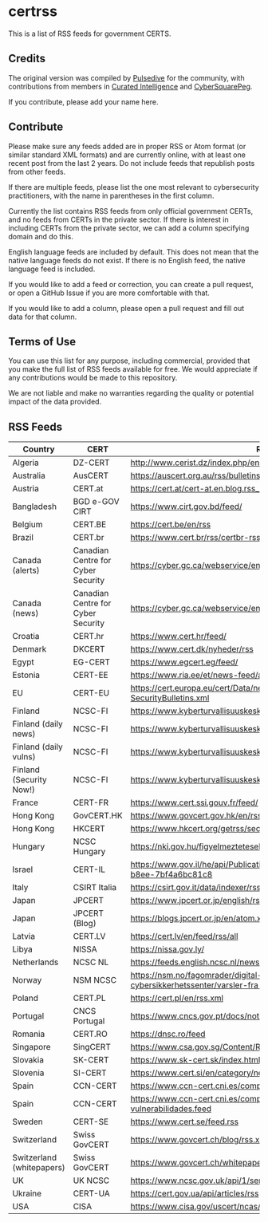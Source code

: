 # certrss
This is a list of RSS feeds for government CERTS. 

## Credits
The original version was compiled by [Pulsedive](https://pulsedive.com) for the community, with contributions from members in [Curated Intelligence](https://github.com/curated-intel/) and [CyberSquarePeg](https://twitter.com/CyberSquarePeg).

If you contribute, please add your name here.

## Contribute
Please make sure any feeds added are in proper RSS or Atom format (or similar standard XML formats) and are currently online, with at least one recent post from the last 2 years. Do not include feeds that republish posts from other feeds.

If there are multiple feeds, please list the one most relevant to cybersecurity practitioners, with the name in parentheses in the first column.

Currently the list contains RSS feeds from only official government CERTs, and no feeds from CERTs in the private sector. If there is interest in including CERTs from the private sector, we can add a column specifying domain and do this.

English language feeds are included by default. This does not mean that the native language feeds do not exist. If there is no English feed, the native language feed is included.

If you would like to add a feed or correction, you can create a pull request, or open a GitHub Issue if you are more comfortable with that.

If you would like to add a column, please open a pull request and fill out data for that column.

## Terms of Use
You can use this list for any purpose, including commercial, provided that you make the full list of RSS feeds available for free. We would appreciate if any contributions would be made to this repository.

We are not liable and make no warranties regarding the quality or potential impact of the data provided.

## RSS Feeds
| Country | CERT | RSS | English? |
| ------- | ---- | --- | -------- |
| Algeria | DZ-CERT | http://www.cerist.dz/index.php/en/?format=feed&type=rss | Yes |
| Australia | AusCERT | https://auscert.org.au/rss/bulletins/ | Yes |
| Austria | CERT.at | https://cert.at/cert-at.en.blog.rss_2.0.xml | Yes |
| Bangladesh | BGD e-GOV CIRT | https://www.cirt.gov.bd/feed/ | Yes |
| Belgium | CERT.BE | https://cert.be/en/rss | Yes |
| Brazil | CERT.br | https://www.cert.br/rss/certbr-rss.xml | No |
| Canada (alerts) | Canadian Centre for Cyber Security | https://cyber.gc.ca/webservice/en/rss/alerts | Yes |
| Canada (news) | Canadian Centre for Cyber Security | https://cyber.gc.ca/webservice/en/rss/news | Yes |
| Croatia | CERT.hr | https://www.cert.hr/feed/ | No |
| Denmark | DKCERT | https://www.cert.dk/nyheder/rss | No |
| Egypt | EG-CERT | https://www.egcert.eg/feed/ | Yes |
| Estonia | CERT-EE | https://www.ria.ee/et/news-feed/all/feed | No |
| EU | CERT-EU | https://cert.europa.eu/cert/Data/newsletter/reviewlatest-SecurityBulletins.xml | Yes |
| Finland | NCSC-FI | https://www.kyberturvallisuuskeskus.fi/feed/rss/en | Yes |
| Finland (daily news) | NCSC-FI | https://www.kyberturvallisuuskeskus.fi/sites/default/files/rss/news.xml | Yes |
| Finland (daily vulns) | NCSC-FI | https://www.kyberturvallisuuskeskus.fi/sites/default/files/rss/vulns.xml | Yes |
| Finland (Security Now!) | NCSC-FI | https://www.kyberturvallisuuskeskus.fi/feed/rss/en/399 | Yes |
| France | CERT-FR | https://www.cert.ssi.gouv.fr/feed/ | No |
| Hong Kong | GovCERT.HK | https://www.govcert.gov.hk/en/rss_security_alerts.xml | Yes |
| Hong Kong | HKCERT | https://www.hkcert.org/getrss/security-bulletin | Yes |
| Hungary | NCSC Hungary | https://nki.gov.hu/figyelmeztetesek/riasztas/feed/ | No |
| Israel | CERT-IL | https://www.gov.il/he/api/PublicationApi/rss/4bcc13f5-fed6-4b8c-b8ee-7bf4a6bc81c8 | No |
| Italy | CSIRT Italia | https://csirt.gov.it/data/indexer/rss | No |
| Japan | JPCERT | https://www.jpcert.or.jp/english/rss/jpcert-en.rdf | Yes |
| Japan | JPCERT (Blog) | https://blogs.jpcert.or.jp/en/atom.xml | Yes |
| Latvia | CERT.LV | https://cert.lv/en/feed/rss/all | Yes |
| Libya | NISSA | https://nissa.gov.ly/ | No |
| Netherlands | NCSC NL | https://feeds.english.ncsc.nl/news.rss | Yes |
| Norway| NSM NCSC | https://nsm.no/fagomrader/digital-sikkerhet/nasjonalt-cybersikkerhetssenter/varsler-fra-ncsc/rss/ | No |
| Poland | CERT.PL | https://cert.pl/en/rss.xml | Yes |
| Portugal | CNCS Portugal | https://www.cncs.gov.pt/docs/noticias/feed-rss/index.xml | No |
| Romania | CERT.RO | https://dnsc.ro/feed | No |
| Singapore | SingCERT | https://www.csa.gov.sg/Content/RSS-Feed | Yes |
| Slovakia | SK-CERT | https://www.sk-cert.sk/index.html%3Ffeed=rss | No |
| Slovenia | SI-CERT | https://www.cert.si/en/category/news/feed/ | Yes |
| Spain | CCN-CERT | https://www.ccn-cert.cni.es/component/obrss/rss-noticias.feed | No |
| Spain | CCN-CERT | https://www.ccn-cert.cni.es/component/obrss/rss-ultimas-vulnerabilidades.feed | Yes |
| Sweden | CERT-SE | https://www.cert.se/feed.rss | No |
| Switzerland | Swiss GovCERT | https://www.govcert.ch/blog/rss.xml | Yes |
| Switzerland (whitepapers) | Swiss GovCERT | https://www.govcert.ch/whitepapers/rss.xml | Yes |
| UK | UK NCSC | https://www.ncsc.gov.uk/api/1/services/v1/all-rss-feed.xml | Yes |
| Ukraine | CERT-UA | https://cert.gov.ua/api/articles/rss | No |
| USA | CISA | https://www.cisa.gov/uscert/ncas/all.xml | Yes | 
